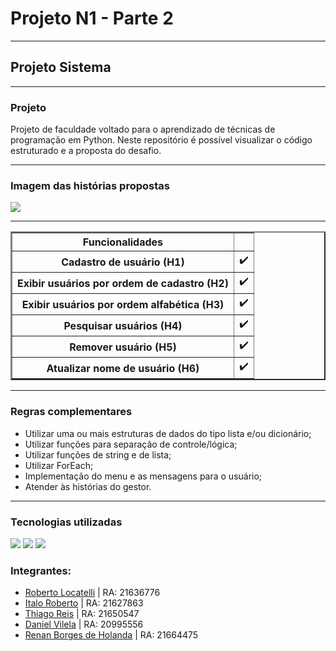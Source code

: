 <h1>Projeto N1 - Parte 2</h1>
<hr>
<h2>Projeto Sistema</h2>
<hr>
<h3>Projeto</h3>
<p>Projeto de faculdade voltado para o aprendizado de técnicas de programação em Python. Neste repositório é possível visualizar o código estruturado e a proposta do desafio.</p>
<hr>
<h3>Imagem das histórias propostas</h3>
<img src="https://imgur.com/0JYUCX6.png">
<hr>
<table border="2">
    <tr>
        <th>Funcionalidades</th>
        <th>&nbsp;</th>
    </tr>
    <tr>
        <th>Cadastro de usuário (H1)</th>
        <td>✔️</td>
    </tr>
    <tr>
        <th>Exibir usuários por ordem de cadastro (H2)</th>
        <td>✔️</td>
    </tr>
    <tr>
        <th>Exibir usuários por ordem alfabética (H3)</th>
        <td>✔️</td>
    </tr>
    <tr>
        <th>Pesquisar usuários (H4)</th>
        <td>✔️</td>
    </tr>
    <tr>
        <th>Remover usuário (H5)</th>
        <td>✔️</td>
    </tr>
    <tr>
        <th>Atualizar nome de usuário (H6)</th>
        <td>✔️</td>
    </tr>
</table>
<hr>
<h3>Regras complementares</h3>
<ul>
    <li>Utilizar uma ou mais estruturas de dados do tipo lista e/ou dicionário;</li>
    <li>Utilizar funções para separação de controle/lógica;</li>
    <li>Utilizar funções de string e de lista;</li>
    <li>Utilizar ForEach;</li>
    <li>Implementação do menu e as mensagens para o usuário;</li>
    <li>Atender às histórias do gestor.</li>
</ul>
<hr>
<h3>Tecnologias utilizadas</h3>
<img src="https://img.shields.io/badge/python-%2314354C.svg?style=flat&logo=python">
<img src="https://img.shields.io/badge/-Git-222222?style=flat&logo=git&logoColor=F05032">
<img src="https://img.shields.io/badge/-GitHub-222222?style=flat&logo=github&logoColor=181717">
<h3>Integrantes:</h3>
<ul>
    <li><a href="https://github.com/RobertoLocatelli02" target="_blank">Roberto Locatelli</a> | RA: 21636776</li>
    <li><a href="https://github.com/italoztrader" target="_blank">Italo Roberto</a> | RA: 21627863</li>
    <li><a href="https://github.com/thiagoreis3012" target="_blank">Thiago Reis</a> | RA: 21650547</li>
    <li><a href="https://github.com/DanielVilela21" target="_blank">Daniel Vilela</a> | RA: 20995556</li>
    <li><a href="https://github.com/RenanMeap" target="_blank">Renan Borges de Holanda</a> | RA: 21664475</li>
</ul>
